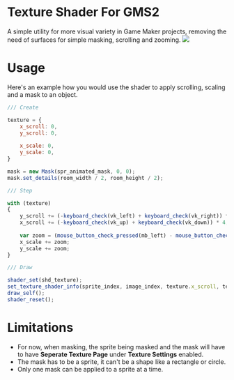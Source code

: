 # Texture Shader For GMS2
A simple utility for more visual variety in Game Maker projects, removing the need of surfaces for simple masking, scrolling and zooming.
<img src=".github/preview.mp4">

# Usage
Here's an example how you would use the shader to apply scrolling, scaling and a mask to an object.
```javascript
/// Create

texture = {
    x_scroll: 0,
    y_scroll: 0,
    
    x_scale: 0,
    y_scale: 0,
}

mask = new Mask(spr_animated_mask, 0, 0);
mask.set_details(room_width / 2, room_height / 2);

/// Step

with (texture)
{
    y_scroll += (-keyboard_check(vk_left) + keyboard_check(vk_right)) * 4;
    x_scroll += (-keyboard_check(vk_up) + keyboard_check(vk_down)) * 4;
    
    var zoom = (mouse_button_check_pressed(mb_left) - mouse_button_check_pressed(mb_right)) / 3;
    x_scale += zoom;
    y_scale += zoom;
}

/// Draw

shader_set(shd_texture);
set_texture_shader_info(sprite_index, image_index, texture.x_scroll, texture.y_scroll, texture.x_scale, texture.y_scale, mask);
draw_self();
shader_reset();
```

# Limitations
* For now, when masking, the sprite being masked and the mask will have to have **Seperate Texture Page** under **Texture Settings** enabled.
* The mask has to be a sprite, it can't be a shape like a rectangle or circle.
* Only one mask can be applied to a sprite at a time.
